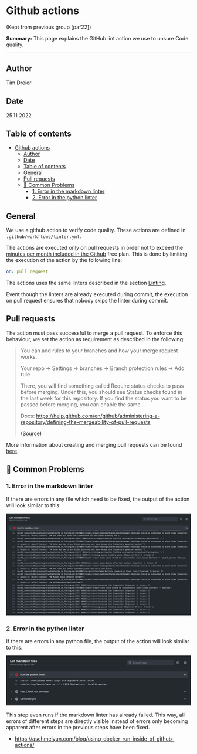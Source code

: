 # Github actions

(Kept from previous group [paf22])

**Summary:** This page explains the GitHub lint action we use to unsure Code quality.

---

## Author

Tim Dreier

## Date

25.11.2022

## Table of contents
<!-- TOC -->
- [Github actions](#github-actions)
  - [Author](#author)
  - [Date](#date)
  - [Table of contents](#table-of-contents)
  - [General](#general)
  - [Pull requests](#pull-requests)
  - [🚨 Common Problems](#-common-problems)
    - [1. Error in the markdown linter](#1-error-in-the-markdown-linter)
    - [2. Error in the python linter](#2-error-in-the-python-linter)
<!-- TOC -->

## General

We use a github action to verify code quality.
These actions are defined in `.github/workflows/linter.yml`.

The actions are executed only on pull requests in order not to exceed the [minutes per month included in the Github](https://docs.github.com/en/billing/managing-billing-for-github-actions/about-billing-for-github-actions) free plan.
This is done by limiting the execution of the action by the following line:

```yaml
on: pull_request
```

The actions uses the same linters described in the section [Linting](./02_linting.md).

Event though the linters are already executed during commit,
the execution on pull request ensures that nobody skips the linter during commit.

## Pull requests

The action must pass successful to merge a pull request.
To enforce this behaviour, we set the action as requirement as described in the following:

> You can add rules to your branches and how your merge request works.
>
> Your repo -> Settings -> branches -> Branch protection rules -> Add rule
>
> There, you will find something called Require status checks to pass before merging. Under this, you should see Status checks found in the last week for this repository. If you find the status you want to be passed before merging, you can enable the same.
>
> Docs: <https://help.github.com/en/github/administering-a-repository/defining-the-mergeability-of-pull-requests>
>
> [(Source)](https://stackoverflow.com/questions/60776412/github-actions-is-there-a-way-to-make-it-mandatory-for-pull-request-to-merge)

More information about creating and merging pull requests can be found [here](./08_project_management.md).

## 🚨 Common Problems

### 1. Error in the markdown linter

If there are errors in any file which need to be fixed,
the output of the action will look similar to this:

![markdown lint error](../00_assets/github-action-md.png)

### 2. Error in the python linter

If there are errors in any python file,
the output of the action will look similar to this:

![python lint error](../00_assets/github-action-py.png)

This step even runs if the markdown linter has already failed.
This way, all errors of different steps are directly visible
instead of errors only becoming apparent after errors in the previous steps have been fixed.

* <https://aschmelyun.com/blog/using-docker-run-inside-of-github-actions/>
